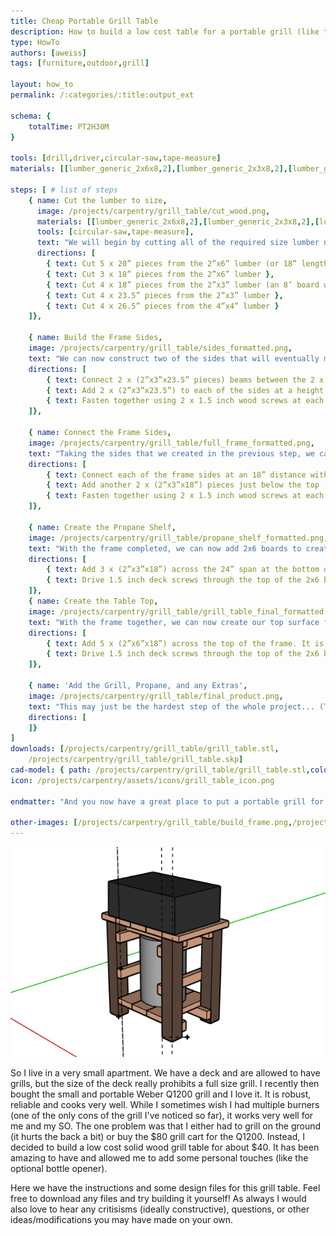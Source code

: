 ```yaml
---
title: Cheap Portable Grill Table
description: How to build a low cost table for a portable grill (like the Weber Q1200).
type: HowTo
authors: [aweiss]
tags: [furniture,outdoor,grill]

layout: how_to
permalink: /:categories/:title:output_ext

schema: {
    totalTime: PT2H30M
}

tools: [drill,driver,circular-saw,tape-measure]
materials: [[lumber_generic_2x6x8,2],[lumber_generic_2x3x8,2],[lumber_generic_4x4x8,2],[screws_deck_1.5in,1]]

steps: [ # list of steps
    { name: Cut the lumber to size,
      image: /projects/carpentry/grill_table/cut_wood.png,
      materials: [[lumber_generic_2x6x8,2],[lumber_generic_2x3x8,2],[lumber_generic_4x4x8,2]],
      tools: [circular-saw,tape-measure],
      text: "We will begin by cutting all of the required size lumber needed for the table. While I used a circular saw for this step, I must say that I really wished I'd had a miter saw. This is especially useful for the 4x4 lumber because my circular saw can't cut deep enough to make it through in a single cut.",
      directions: [
        { text: Cut 5 x 20” pieces from the 2”x6” lumber (or 18” length if you don't want the top surface to overhang) },
        { text: Cut 3 x 18” pieces from the 2”x6” lumber },
        { text: Cut 4 x 18” pieces from the 2”x3” lumber (an 8’ board will produce 4 x 18” pieces plus a single board just about 23.5” after accounting for the kerf) },
        { text: Cut 4 x 23.5” pieces from the 2”x3” lumber },
        { text: Cut 4 x 26.5” pieces from the 4”x4” lumber }
    ]},

    { name: Build the Frame Sides,
    image: /projects/carpentry/grill_table/sides_formatted.png,
    text: "We can now construct two of the sides that will eventually make up the frame of the table. It may be useful in this step to use 3 of the 2x6 boards as spacers for the legs.",
    directions: [
        { text: Connect 2 x (2”x3”x23.5” pieces) beams between the 2 x (4”x4”x26.5” pieces) legs flush with (or slightly above) the top and outer edges of the 4”x4” beams. },
        { text: Add 2 x (2”x3”x23.5”) to each of the sides at a height of 1.5” inches from the bottom of the 4”x4” legs. },
        { text: Fasten together using 2 x 1.5 inch wood screws at each connection }
    ]},

    { name: Connect the Frame Sides,
    image: /projects/carpentry/grill_table/full_frame_formatted.png,
    text: "Taking the sides that we created in the previous step, we can now connect them to create the frame of the table.",
    directions: [
        { text: Connect each of the frame sides at an 18” distance with the 2 x (2”x3”x18”) pieces at a height of 12” from the bottom of the legs. },
        { text: Add another 2 x (2”x3”x18”) pieces just below the top (2”x3”x23.5”) pieces added in the previous step. This support will just butt up against the top cross-beam. },
        { text: Fasten together using 2 x 1.5 inch wood screws at each connection }
    ]},
    
    { name: Create the Propane Shelf,
    image: /projects/carpentry/grill_table/propane_shelf_formatted.png,
    text: "With the frame completed, we can now add 2x6 boards to create a lower shelf to hold a typical 15 lb propane tank",
    directions: [
        { text: Add 3 x (2”x3”x18”) across the 24” span at the bottom of the frame to create a flat surface between the legs.},
        { text: Drive 1.5 inch deck screws through the top of the 2x6 boards into the frame cross-beam at both the front and the back of each of the 2x6 boards to secure the shelf in place },
    ]},
    { name: Create the Table Top,
    image: /projects/carpentry/grill_table/grill_table_final_formatted.png,
    text: "With the frame together, we can now create our top surface for the grill bottom shelf which will hold the propane bottle. Again some self tapping deck screws and a driver make quick work of this job.",
    directions: [
        { text: Add 5 x (2”x6”x18”) across the top of the frame. It is recommended these are only screwed into the (2”x3”x23.5”) cross-beams and NOT the 4”x4” legs. This provides for easier dissasembly for moving},
        { text: Drive 1.5 inch deck screws through the top of the 2x6 boards into the top cross-beam at both the front and the back of each of the 2x6 boards to secure the table top in place }
    ]},

    { name: 'Add the Grill, Propane, and any Extras',
    image: /projects/carpentry/grill_table/final_product.png,
    text: "This may just be the hardest step of the whole project... (This is sarcasm if that didn't make it across) You now have to place your grill on your beautiful new table! A standard propane tank should fit nicely on the bottom shelf of the table. While it is definitely optional, during this step I also added a bottle opener and some hook screws to mine to allow me to hang my grilling utensils and have a nice cold beer without having to go inside. These can be seen in the final product and should be placed wherever they fit best for your setup!",
    directions: [
    ]}
]
downloads: [/projects/carpentry/grill_table/grill_table.stl,
    /projects/carpentry/grill_table/grill_table.skp]
cad-model: { path: /projects/carpentry/grill_table/grill_table.stl,color: '#855108' }
icon: /projects/carpentry/assets/icons/grill_table_icon.png

endmatter: "And you now have a great place to put a portable grill for small space living! Keep in mind that there are downloadable CAD (computer aided design) files for 3D viewing of this design near the top of this page. The *.stl files can be opened using the Windows 10 3D viewer and the *.skp files can be opened and edited using the sketchup cad software. Feel free to contact me with any necessary comments, questions, or clarifications!"

other-images: [/projects/carpentry/grill_table/build_frame.png,/projects/carpentry/grill_table/propane_shelf.png]
---
```



<img src='/projects/carpentry/grill_table/grill_table.png' class='post_image' alt='small grill table completed'>

So I live in a very small apartment. We have a deck and are allowed to have grills, but the size of the deck really prohibits a full size grill.
I recently then bought the small and portable Weber Q1200 grill and I love it. It is robust, reliable and cooks very well.
While I sometimes wish I had multiple burners (one of the only cons of the grill I've noticed so far), it works very well for me and my SO.
The one problem was that I either had to grill on the ground (it hurts the back a bit) or buy the $80 grill cart for the Q1200.
Instead, I decided to build a low cost solid wood grill table for about $40. It has been amazing to have and allowed me to add some personal touches (like the optional bottle opener).

Here we have the instructions and some design files for this grill table. 
Feel free to download any files and try building it yourself! 
As always I would also love to hear any critisisms (ideally constructive), questions, or other ideas/modifications you may have made on your own.